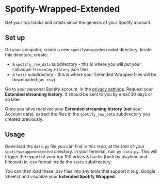 # Spotify-Wrapped-Extended
Get your top tracks and artists since the genesis of your Spotify account. 

## Set up 

On your computer, create a new `spotifywrappedextended` directory. Inside this directoru, create: 
* a `spotify_raw_data` subdirectory - this is where you will put your individual `Streaming_History` json files
* a `tests` subdirectory - this is where your Extended Wrapped files will be downloaded (as .csv)

Go to your personal Spotify account, in the [privacy settings](https://www.spotify.com/us/account/privacy/). Request your **Extended streaming history**. It should be sent to you by email 30 days or so later. 

Once you ahve received your **Extended streaming history** (**not** your Account data), extract the files in the `spotify_raw_data` subdirectory you created previously. 

## Usage

Download the `data.py` file you can find in this repo, at the root of your `spotifywrappedextended` directory. In your terminal, run: `py data.py`.
This will trigger the export of your top 100 artists & tracks (both by playtime and hitcount) in .csv format inside the `tests` subdirectory. 

You can then load these .csv files into any tools that support it (e.g. Google Sheets) and visualize your **Extended Spotify Wrapped**. 

